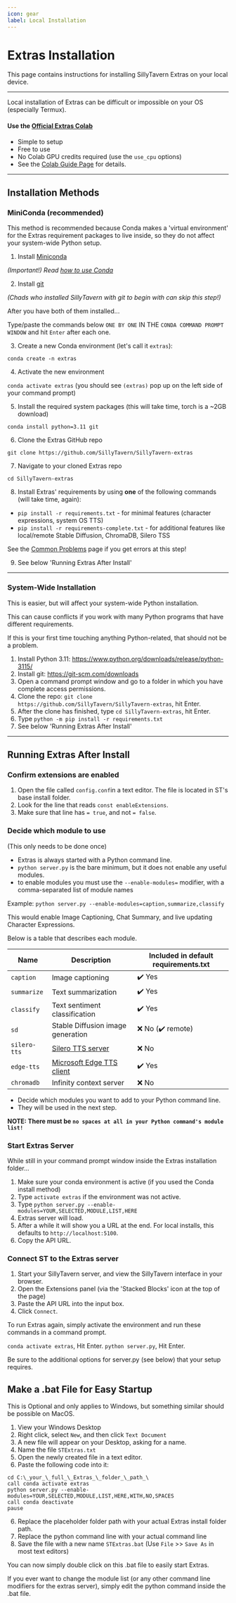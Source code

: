 ```yaml
---
icon: gear
label: Local Installation
---
```


# Extras Installation

This page contains instructions for installing SillyTavern Extras on your local device.

---
Local installation of Extras can be difficult or impossible on your OS (especially Termux).

#### Use the [Official Extras Colab](https://colab.research.google.com/github/Cohee1207/SillyTavern/blob/main/colab/GPU.ipynb)

* Simple to setup
* Free to use
* No Colab GPU credits required (use the `use_cpu` options)
* See the [Colab Guide Page](https://docs.sillytavern.app/extras/running-extras-in-colab/) for details.

---

## Installation Methods

### MiniConda (recommended)

This method is recommended because Conda makes a 'virtual environment' for the Extras requirement packages to live inside, so they do not affect your system-wide Python setup.

1. Install [Miniconda](https://docs.conda.io/en/latest/miniconda.html)

_(Important!) Read [how to use Conda](https://conda.io/projects/conda/en/latest/user-guide/getting-started.html)_

2. Install [git](https://git-scm.com/downloads)

_(Chads who installed SillyTavern with git to begin with can skip this step!)_

After you have both of them installed...

Type/paste the commands below `ONE BY ONE` IN THE `CONDA COMMAND PROMPT WINDOW` and hit `Enter` after each one.

3. Create a new Conda environment (let's call it `extras`):

`conda create -n extras`

4. Activate the new environment

`conda activate extras` (you should see `(extras)` pop up on the left side of your command prompt)

5. Install the required system packages (this will take time, torch is a ~2GB download)

`conda install python=3.11 git`

6. Clone the Extras GitHub repo

`git clone https://github.com/SillyTavern/SillyTavern-extras`

7. Navigate to your cloned Extras repo

`cd SillyTavern-extras`

8. Install Extras' requirements by using **one** of the following commands (will take time, again):

* `pip install -r requirements.txt` - for minimal features (character expressions, system OS TTS)
* `pip install -r requirements-complete.txt` - for additional features like local/remote Stable Diffusion, ChromaDB, Silero TSS

See the [Common Problems](https://docs.sillytavern.app/extras/installation/common-problems/) page if you get errors at this step!

9. See below 'Running Extras After Install'

---

### System-Wide Installation

This is easier, but will affect your system-wide Python installation.

This can cause conflicts if you work with many Python programs that have different requirements.

If this is your first time touching anything Python-related, that should not be a problem.

1. Install Python 3.11: <https://www.python.org/downloads/release/python-3115/>
2. Install git: <https://git-scm.com/downloads>
3. Open a command prompt window and go to a folder in which you have complete access permissions.
4. Clone the repo: `git clone https://github.com/SillyTavern/SillyTavern-extras`, hit Enter.
5. After the clone has finished, type `cd SillyTavern-extras`, hit Enter.
6. Type `python -m pip install -r requirements.txt`
7. See below 'Running Extras After Install'

---

## Running Extras After Install

### Confirm extensions are enabled

1. Open the file called `config.conf`in a text editor. The file is located in ST's base install folder.
2. Look for the line that reads `const enableExtensions`.
3. Make sure that line has `= true`, and not `= false`.

### Decide which module to use

(This only needs to be done once)

* Extras is always started with a Python command line.
* `python server.py` is the bare minimum, but it does not enable any useful modules.
* to enable modules you must use the `--enable-modules=` modifier, with a comma-separated list of module names

Example: `python server.py --enable-modules=caption,summarize,classify`

This would enable Image Captioning, Chat Summary, and live updating Character Expressions.

Below is a table that describes each module.

| Name        | Description                       | Included in default requirements.txt       |
| ----------- | --------------------------------- | ------ |
| `caption`   | Image captioning                  | ✔️ Yes        |
| `summarize` | Text summarization                | ✔️ Yes    |
| `classify`  | Text sentiment classification     | ✔️ Yes      |
| `sd`        | Stable Diffusion image generation | :x: No (✔️ remote)      |
| `silero-tts`       | [Silero TTS server](https://github.com/ouoertheo/silero-api-server) | :x: No |
| `edge-tts` | [Microsoft Edge TTS client](https://github.com/rany2/edge-tts) | ✔️ Yes |
| `chromadb`  | Infinity context server           | :x: No |

* Decide which modules you want to add to your Python command line.
* They will be used in the next step.

**NOTE: There must be `no spaces at all in your Python command's module list!`**

### Start Extras Server

While still in your command prompt window inside the Extras installation folder...

1. Make sure your conda environment is active (if you used the Conda install method)
2. Type `activate extras` if the environment was not active.
3. Type `python server.py --enable-modules=YOUR,SELECTED,MODULE,LIST,HERE`
4. Extras server will load.
5. After a while it will show you a URL at the end. For local installs, this defaults to `http://localhost:5100`.
6. Copy the API URL.

### Connect ST to the Extras server

1. Start your SillyTavern server, and view the SillyTavern interface in your browser.
2. Open the Extensions panel (via the 'Stacked Blocks' icon at the top of the page)
3. Paste the API URL into the input box.
4. Click `Connect`.

To run Extras again, simply activate the environment and run these commands in a command prompt.

`conda activate extras`, Hit Enter.
`python server.py`, Hit Enter.

Be sure to the additional options for server.py (see below) that your setup requires.

## Make a .bat File for Easy Startup

This is Optional and only applies to Windows, but something similar should be possible on MacOS.

1. View your Windows Desktop
2. Right click, select `New`, and then click `Text Document`
3. A new file will appear on your Desktop, asking for a name.
4. Name the file `STExtras.txt`
4. Open the newly created file in a text editor.
5. Paste the following code into it:

```
cd C:\_your_\_full_\_Extras_\_folder_\_path_\
call conda activate extras
python server.py --enable-modules=YOUR,SELECTED,MODULE,LIST,HERE,WITH,NO,SPACES
call conda deactivate
pause
```

6. Replace the placeholder folder path with your actual Extras install folder path.
7. Replace the python command line with your actual command line
8. Save the file with a new name `STExtras.bat` (Use `File` >> `Save As` in most text editors)

You can now simply double click on this .bat file to easily start Extras.

If you ever want to change the module list (or any other command line modifiers for the extras server), simply edit the python command inside the .bat file.
